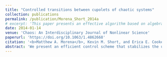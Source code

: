```yaml
---
title: "Controlled transitions between cupolets of chaotic systems"
collection: publications
permalink: /publication/Morena_Short_2014a
# excerpt: 'This paper presents an effective algorithm based on algebraic graph theory for targeting and transitioning between the cupolets of chaotic systems.'
date: 2014-01-14
venue: 'Chaos: An Interdisciplinary Journal of Nonlinear Science'
paperurl: 'https://doi.org/10.1063/1.4862668'
citation: '<b>Matthew A. Morena</b>, Kevin M. Short, and Erica E. Cooke, <a href="https://doi.org/10.1063/1.4862668" style="color:#0000FF;">Controlled transitions between cupolets of chaotic systems</a>, <i>Chaos: An Interdisciplinary Journal of Nonlinear Science</i> 24(1), p. 013110 (2014).'
abstract: 'We present an efficient control scheme that stabilizes the unstable periodic orbits of a chaotic system. The resulting orbits are known as cupolets and collectively provide an important skeleton for the dynamical system. Cupolets exhibit the interesting property that a given sequence of controls will uniquely identify a cupolet, regardless of the system''s initial state. This makes it possible to transition between cupolets, and thus unstable periodic orbits, simply by switching control sequences. We demonstrate that although these transitions require minimal controls, they may also involve significant chaotic transients unless carefully controlled. As a result, we present an effective technique that relies on Dijkstra''s shortest path algorithm from algebraic graph theory to minimize the transients and also to induce certainty into the control of nonlinear systems, effectively providing an efficient algorithm for the steering and targeting of chaotic systems.'
---
```

<!-- Abstract: We present an efficient control scheme that stabilizes the unstable periodic orbits of a chaotic system. The resulting orbits are known as cupolets and collectively provide an important skeleton for the dynamical system. Cupolets exhibit the interesting property that a given sequence of controls will uniquely identify a cupolet, regardless of the system's initial state. This makes it possible to transition between cupolets, and thus unstable periodic orbits, simply by switching control sequences. We demonstrate that although these transitions require minimal controls, they may also involve significant chaotic transients unless carefully controlled. As a result, we present an effective technique that relies on Dijkstra's shortest path algorithm from algebraic graph theory to minimize the transients and also to induce certainty into the control of nonlinear systems, effectively providing an efficient algorithm for the steering and targeting of chaotic systems. -->
